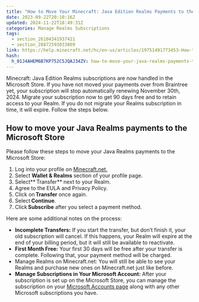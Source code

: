 ```yaml
---
title: "How to Move Your Minecraft: Java Edition Realms Payments to the Microsoft Store"
date: 2023-09-22T20:10:16Z
updated: 2024-11-22T18:49:31Z
categories: Manage Realms Subscriptions
tags:
  - section_26104341937421
  - section_28872593033869
link: https://help.minecraft.net/hc/en-us/articles/19751491773453-How-to-Move-Your-Minecraft-Java-Edition-Realms-Payments-to-the-Microsoft-Store
hash:
  h_01J4AHEM6B7KP752C5JQAJ34ZV: how-to-move-your-java-realms-payments-to-the-microsoft-store
---
```


Minecraft: Java Edition Realms subscriptions are now handled in the Microsoft Store. If you have not moved your payments over from Braintree yet, your subscription will stop automatically renewing November 30th, 2024. Migrate your subscription now to get 90 days free and to retain access to your Realm. If you do not migrate your Realms subscription in time, it will expire. Follow the steps below.

## How to move your Java Realms payments to the Microsoft Store

Please follow these steps to move your Java Realms payments to the Microsoft Store:

1.  Log into your profile on [Minecraft.net.](https://www.minecraft.net/en-us/login)
2.  Select **Wallet & Realms** section of your profile page.
3.  Select** Transfer** next to your Realm.
4.  Agree to the EULA and Privacy Policy.
5.  Click on **Transfer** once again.
6.  Select **Continue**.
7.  Click **Subscribe** after you select a payment method.

Here are some additional notes on the process:

- **Incomplete Transfers:** If you start the transfer, but don’t finish it, your old subscription will cancel. If this happens, your Realm will expire at the end of your billing period, but it will still be available to reactivate.  
- **First Month Free:** Your first 30 days will be free after your transfer is complete. Following that, your payment method will be charged.
- Manage Realms on Minecraft.net: You will still be able to see your Realms and purchase new ones on Minecraft.net just like before.
- **Manage Subscriptions in Your Microsoft Account:** After your subscription is set up on the Microsoft Store, you can manage the subscription on your [Microsoft Accounts page](https://account.microsoft.com/) along with any other Microsoft subscriptions you have.
